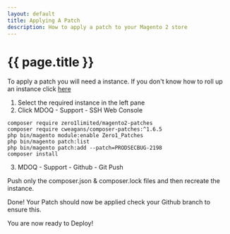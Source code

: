 ```yaml
---
layout: default
title: Applying A Patch
description: How to apply a patch to your Magento 2 store
---
```


# {{ page.title }}
To apply a patch you will need a instance. If you don't know how to roll up an instance click [here](/tutorials/create-a-new-istance.html)

1. Select the required instance in the left pane
2. Click MDOQ - Support - SSH Web Console

```
composer require zero1limited/magento2-patches
composer require cweagans/composer-patches:^1.6.5
php bin/magento module:enable Zero1_Patches
php bin/magento patch:list
php bin/magento patch:add --patch=PRODSECBUG-2198
composer install
```


3. MDOQ - Support - Github - Git Push


Push only the composer.json & composer.lock files and then recreate the instance.

Done! Your Patch should now be applied check your 
Github branch to ensure this.

You are now ready to Deploy!
